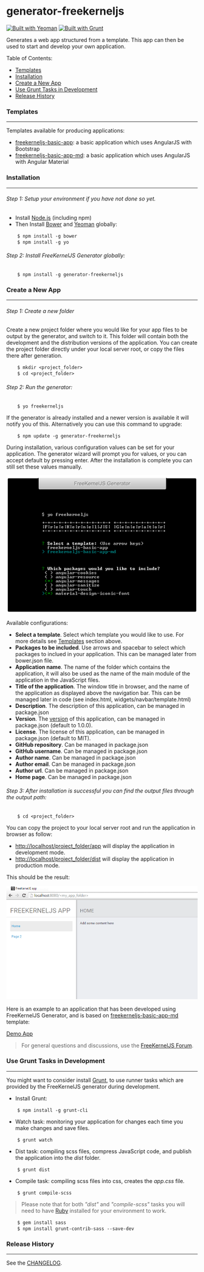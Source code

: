 # generator-freekerneljs

[![Built with Yeoman](http://pixel-cookers.github.io/built-with-badges/yeoman/yeoman-long.png)](http://yeoman.io/)
[![Built with Grunt](https://cdn.gruntjs.com/builtwith.png)](http://gruntjs.com/)

Generates a web app structured from a template.
This app can then be used to start and develop your own application.

Table of Contents:
-  [Templates](#templates)
-  [Installation](#installation)
-  [Create a New App](#generating)
-  [Use Grunt Tasks in Development](#tools)
-  [Release History](#history)


### <a name="templates"></a> Templates
------------
Templates available for producing applications:
- [freekerneljs-basic-app](app/templates/freekerneljs-basic-app): a basic application which uses AngularJS with Bootstrap
- [freekerneljs-basic-app-md](app/templates/freekerneljs-basic-app-md): a basic application which uses AngularJS with Angular Material


### <a name="installation"></a> Installation
------------

###### Step 1: Setup your environment if you have not done so yet.
- Install [Node.js](https://nodejs.org) (including npm)
- Then Install <a href="http://bower.io/">Bower</a> and <a href="http://yeoman.io/">Yeoman</a> globally:
``` 
    $ npm install -g bower
    $ npm install -g yo
```


###### Step 2: Install FreeKernelJS Generator globally: 
``` 
    $ npm install -g generator-freekerneljs 
```


### <a name="generating"></a> Create a New App
------------

###### Step 1: Create a new folder 

Create a new project folder where you would like for your app files to be output by the generator, and switch to it.
This folder will contain both the development and the distribution versions of the application.
You can create the project folder directly under your local server root, or copy the files there after generation.
```
    $ mkdir <project_folder>
    $ cd <project_folder>
```


###### Step 2: Run the generator:
``` 
    $ yo freekerneljs 
```
If the generator is already installed and a newer version is available it will notify you of this. Alternatively you can use this command to upgrade:
``` 
    $ npm update -g generator-freekerneljs 
```
During installation, various configuration values can be set for your application. 
The generator wizard will prompt you for values, or you can accept default by pressing enter. 
After the installation is complete you can still set these values manually.

<img src="docs/images/freekerneljs-generator.png">

Available configurations:
- **Select a template**. Select which template you would like to use. For more details see [Templates](#templates) section above.
- **Packages to be included**. Use arrows and spacebar to select which packages to inclued in your application. This can be managed later from bower.json file.
- **Application name**. The name of the folder which contains the application, it will also be used as the name of the main module of the application in the JavaScript files.
- **Title of the application**. The window title in browser, and the name of the application as displayed above the navigation bar. This can be managed later in code (see index.html, widgets/navbar/template.html)
- **Description**. The description of this application, can be managed in package.json
- **Version**. The <a href="http://semver.org/">version</a> of this application, can be managed in package.json (default to 1.0.0).
- **License**. The license of this application, can be managed in package.json (default to MIT).
- **GitHub repository**. Can be managed in package.json
- **GitHub username**. Can be managed in package.json
- **Author name**. Can be managed in package.json
- **Author email**. Can be managed in package.json
- **Author url**. Can be managed in package.json
- **Home page**. Can be managed in package.json


###### Step 3: After installation is successful you can find the output files through the output path:
``` 
    $ cd <project_folder>
```
You can copy the project to your local server root and run the application in browser as follow:
- <http://localhost/project_folder/app> will display the application in development mode.
- <http://localhost/project_folder/dist> will display the application in production mode.

This should be the result:


<img src="docs/images/Clipboard01.png">

Here is an example to an application that has been developed using FreeKernelJS Generator, and is based on [freekerneljs-basic-app-md](app/templates/freekerneljs-basic-app-md) template:

<a href="https://github.com/FreeKernelJS/demos/tree/master/freekerneljs-demo-app">Demo App</a>


> For general questions and discussions, use the
  [FreeKernelJS Forum](http://www.forum.freekerneljs.org/).


### <a name="tools"></a> Use Grunt Tasks in Development
-----------------
You might want to consider install <a href="http://gruntjs.com/">Grunt</a>, to use runner tasks which are provided by the FreeKernelJS generator during development.
- Install Grunt:
``` 
    $ npm install -g grunt-cli
```

- Watch task: monitoring your application for changes each time you make changes and save files. 
``` 
    $ grunt watch
```

- Dist task: compiling scss files, compress JavaScript code, and publish the application into the *dist* folder.
``` 
    $ grunt dist
```

- Compile task: compiling scss files into css, creates the *app.css* file.
``` 
    $ grunt compile-scss
```

> Please note that for both *"dist"* and *"compile-scss"* tasks you will need to have <a href="https://www.ruby-lang.org/en/">Ruby</a> installed for your environment to work.
``` 
    $ gem install sass
    $ npm install grunt-contrib-sass --save-dev
```


### <a name="history"></a> Release History
----------------
See the [CHANGELOG](CHANGELOG.md).

